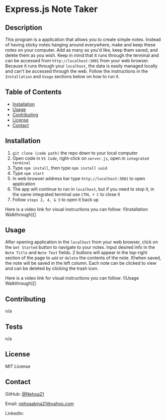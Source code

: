 
# Express.js Note Taker

## Description

This program is a application that allows you to create simple notes. Instead of having sticky notes hanging around everywhere, make and keep these notes on your computer. Add as many as you'd like, keep them saved, and delete them as you wish. Keep in mind that it runs through the terminal and can be accessed from `http://localhost:3001` from your web browser. Because it runs through your `localhost`, the data is easily managed locally and can't be accessed through the web. Follow the instructions in the `Installation` and `Usage` sections below on how to run it.

## Table of Contents
  * [Installation](#installation)
  * [Usage](#usage)
  * [Contributing](#contributing)
  * [License](#license)
  * [Contact](#contact)
## Installation

1) `git clone (code path)` the repo down to your local computer
2) Open code in `VS Code`, right-click on `server.js`, open in `integrated terminal`
3) Type `npm install`, then type `npm install uuid`
4) Type `npm start`
5) In web browser address bar type `http://localhost:3001` to open application
6) The app will continue to run in `localhost`, but if you need to stop it, in the same integrated terminal use `CTRL + C` to close it
7) Follow `steps 2, 4, & 5` to open it back up

Here is a video link for visual instructions you can follow: !(Installation Walkthrough)[]

## Usage

After opening application in the `localhost` from your web browser, click on the `Get Started` button to navigate to your notes. Input desired info in the `Note Title` and `Note Text` fields. 2 buttons will appear in the top-right section of the page to `add` or `delete` the contents of the note. If/when saved, the note will be saved in the left column. Each note can be clicked to view and can be deleted by clicking the trash icon.

Here is a video link for visual instructions you can follow: !(Usage Walkthrough)[]

## Contributing

n/a

## Tests

n/a

## License

MIT License

## Contact

GitHub: [@Nehoa21](https://github.com/Nehoa21)

Email: nehoaakina21@yahoo.com

LinkedIn: 
